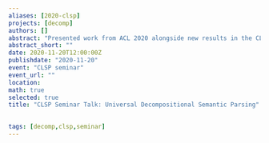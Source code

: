 ```yaml
---
aliases: [2020-clsp]
projects: [decomp]
authors: []
abstract: "Presented work from ACL 2020 alongside new results in the CLSP seminar" 
abstract_short: ""
date: 2020-11-20T12:00:00Z
publishdate: "2020-11-20"
event: "CLSP seminar" 
event_url: ""
location: 
math: true
selected: true
title: "CLSP Seminar Talk: Universal Decompositional Semantic Parsing"

  
tags: [decomp,clsp,seminar]
---
```



